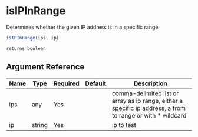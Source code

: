 # isIPInRange

Determines whether the given IP address is in a specific range

```javascript
isIPInRange(ips, ip)
```

```javascript
returns boolean
```

## Argument Reference

| Name | Type | Required | Default | Description |
| --- | --- | --- | --- | --- |
| ips | any | Yes |  | comma-delimited list or array as ip range, either a specific ip address, a from to range or with * wildcard |
| ip | string | Yes |  | ip to test |

